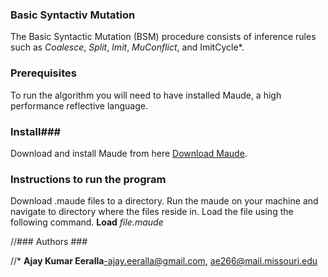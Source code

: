 ### Basic Syntactiv Mutation ###

The Basic Syntactic Mutation (BSM) procedure consists of inference rules such as *Coalesce*, *Split*, *Imit*, 
*MuConflict*, and
ImitCycle*.


### Prerequisites ###
To run the algorithm you will need to have installed Maude, a high performance reflective language. 

### Install###
Download and install Maude from here [Download Maude](http://maude.cs.illinois.edu/w/index.php?title=The_Maude_System).

### Instructions to run the program ###
Download .maude files to a directory. Run the maude on your machine and navigate to directory where the files reside in. 
Load the file using the following command.
**Load** _file.maude_   

//### Authors ###

//* **Ajay Kumar Eeralla**-ajay.eeralla@gmail.com, ae266@mail.missouri.edu